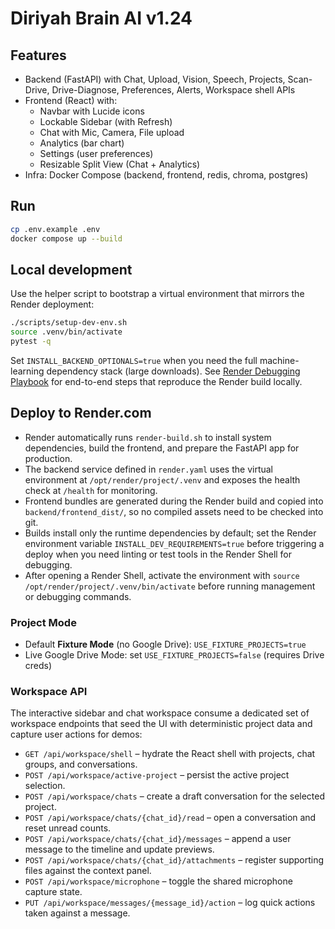 # Diriyah Brain AI v1.24

## Features
- Backend (FastAPI) with Chat, Upload, Vision, Speech, Projects, Scan-Drive, Drive-Diagnose, Preferences, Alerts, Workspace shell APIs
- Frontend (React) with:
  - Navbar with Lucide icons
  - Lockable Sidebar (with Refresh)
  - Chat with Mic, Camera, File upload
  - Analytics (bar chart)
  - Settings (user preferences)
  - Resizable Split View (Chat + Analytics)
- Infra: Docker Compose (backend, frontend, redis, chroma, postgres)

## Run
```bash
cp .env.example .env
docker compose up --build
```

## Local development

Use the helper script to bootstrap a virtual environment that mirrors the Render deployment:

```bash
./scripts/setup-dev-env.sh
source .venv/bin/activate
pytest -q
```

Set `INSTALL_BACKEND_OPTIONALS=true` when you need the full machine-learning dependency stack (large downloads). See [Render Debugging Playbook](docs/RENDER_DEBUGGING.md) for end-to-end steps that reproduce the Render build locally.

## Deploy to Render.com
- Render automatically runs `render-build.sh` to install system dependencies, build the frontend, and prepare the FastAPI app for production.
- The backend service defined in `render.yaml` uses the virtual environment at `/opt/render/project/.venv` and exposes the health check at `/health` for monitoring.
- Frontend bundles are generated during the Render build and copied into `backend/frontend_dist/`, so no compiled assets need to be checked into git.
- Builds install only the runtime dependencies by default; set the Render environment variable `INSTALL_DEV_REQUIREMENTS=true` before triggering a deploy when you need linting or test tools in the Render Shell for debugging.
- After opening a Render Shell, activate the environment with `source /opt/render/project/.venv/bin/activate` before running management or debugging commands.

### Project Mode
- Default **Fixture Mode** (no Google Drive): `USE_FIXTURE_PROJECTS=true`
- Live Google Drive Mode: set `USE_FIXTURE_PROJECTS=false` (requires Drive creds)

### Workspace API

The interactive sidebar and chat workspace consume a dedicated set of workspace endpoints that seed the UI with deterministic project data and capture user actions for demos:

- `GET /api/workspace/shell` – hydrate the React shell with projects, chat groups, and conversations.
- `POST /api/workspace/active-project` – persist the active project selection.
- `POST /api/workspace/chats` – create a draft conversation for the selected project.
- `POST /api/workspace/chats/{chat_id}/read` – open a conversation and reset unread counts.
- `POST /api/workspace/chats/{chat_id}/messages` – append a user message to the timeline and update previews.
- `POST /api/workspace/chats/{chat_id}/attachments` – register supporting files against the context panel.
- `POST /api/workspace/microphone` – toggle the shared microphone capture state.
- `PUT /api/workspace/messages/{message_id}/action` – log quick actions taken against a message.
